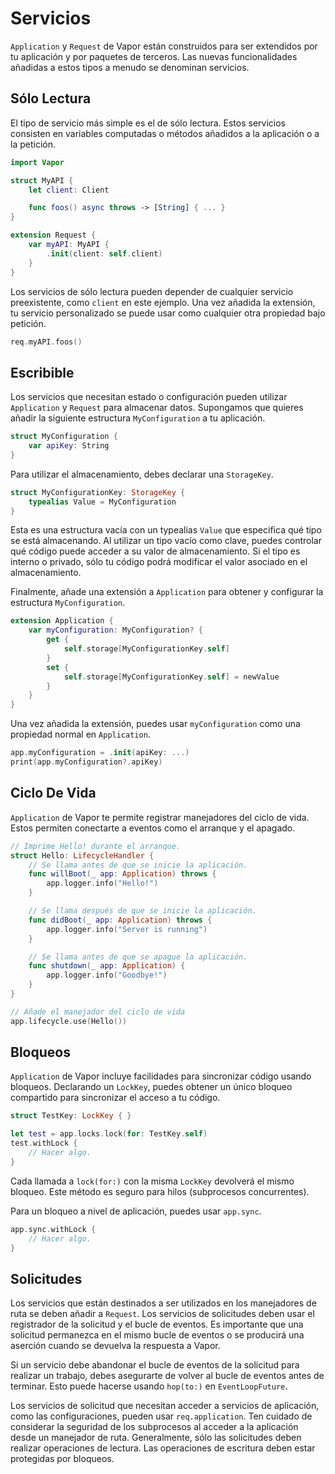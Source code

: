 # Servicios

`Application` y `Request` de Vapor están construidos para ser extendidos por tu aplicación y por paquetes de terceros. Las nuevas funcionalidades añadidas a estos tipos a menudo se denominan servicios.

## Sólo Lectura

El tipo de servicio más simple es el de sólo lectura. Estos servicios consisten en variables computadas o métodos añadidos a la aplicación o a la petición.

```swift
import Vapor

struct MyAPI {
    let client: Client

    func foos() async throws -> [String] { ... }
}

extension Request {
    var myAPI: MyAPI {
        .init(client: self.client)
    }
}
```

Los servicios de sólo lectura pueden depender de cualquier servicio preexistente, como `client` en este ejemplo. Una vez añadida la extensión, tu servicio personalizado se puede usar como cualquier otra propiedad bajo petición.

```swift
req.myAPI.foos()
```

## Escribible

Los servicios que necesitan estado o configuración pueden utilizar `Application` y `Request` para almacenar datos. Supongamos que quieres añadir la siguiente estructura `MyConfiguration` a tu aplicación.

```swift
struct MyConfiguration {
    var apiKey: String
}
```

Para utilizar el almacenamiento, debes declarar una `StorageKey`.

```swift
struct MyConfigurationKey: StorageKey {
    typealias Value = MyConfiguration
}
```

Esta es una estructura vacía con un typealias `Value` que especifica qué tipo se está almacenando. Al utilizar un tipo vacío como clave, puedes controlar qué código puede acceder a su valor de almacenamiento. Si el tipo es interno o privado, sólo tu código podrá modificar el valor asociado en el almacenamiento.

Finalmente, añade una extensión a `Application` para obtener y configurar la estructura `MyConfiguration`.

```swift
extension Application {
    var myConfiguration: MyConfiguration? {
        get {
            self.storage[MyConfigurationKey.self]
        }
        set {
            self.storage[MyConfigurationKey.self] = newValue
        }
    }
}
```

Una vez añadida la extensión, puedes usar `myConfiguration` como una propiedad normal en `Application`.

```swift
app.myConfiguration = .init(apiKey: ...)
print(app.myConfiguration?.apiKey)
```

## Ciclo De Vida

`Application` de Vapor te permite registrar manejadores del ciclo de vida. Estos permiten conectarte a eventos como el arranque y el apagado.

```swift
// Imprime Hello! durante el arranque.
struct Hello: LifecycleHandler {
    // Se llama antes de que se inicie la aplicación.
    func willBoot(_ app: Application) throws {
        app.logger.info("Hello!")
    }

    // Se llama después de que se inicie la aplicación.
    func didBoot(_ app: Application) throws {
        app.logger.info("Server is running")
    }

    // Se llama antes de que se apague la aplicación.
    func shutdown(_ app: Application) {
        app.logger.info("Goodbye!")
    }
}

// Añade el manejador del ciclo de vida
app.lifecycle.use(Hello())
```

## Bloqueos

`Application` de Vapor incluye facilidades para sincronizar código usando bloqueos. Declarando un `LockKey`, puedes obtener un único bloqueo compartido para sincronizar el acceso a tu código.

```swift
struct TestKey: LockKey { }

let test = app.locks.lock(for: TestKey.self)
test.withLock {
    // Hacer algo.
}
```

Cada llamada a `lock(for:)` con la misma `LockKey` devolverá el mismo bloqueo. Este método es seguro para hilos (subprocesos concurrentes).

Para un bloqueo a nivel de aplicación, puedes usar `app.sync`.

```swift
app.sync.withLock {
    // Hacer algo.
}
```

## Solicitudes

Los servicios que están destinados a ser utilizados en los manejadores de ruta se deben añadir a `Request`. Los servicios de solicitudes deben usar el registrador de la solicitud y el bucle de eventos. Es importante que una solicitud permanezca en el mismo bucle de eventos o se producirá una aserción cuando se devuelva la respuesta a Vapor.

Si un servicio debe abandonar el bucle de eventos de la solicitud para realizar un trabajo, debes asegurarte de volver al bucle de eventos antes de terminar. Esto puede hacerse usando `hop(to:)` en `EventLoopFuture`.

Los servicios de solicitud que necesitan acceder a servicios de aplicación, como las configuraciones, pueden usar `req.application`. Ten cuidado de considerar la seguridad de los subprocesos al acceder a la aplicación desde un manejador de ruta. Generalmente, sólo las solicitudes deben realizar operaciones de lectura. Las operaciones de escritura deben estar protegidas por bloqueos.

